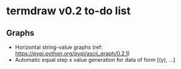 termdraw v0.2 to-do list
========================

Graphs
------
+ Horizontal string-value graphs (ref:
  https://pypi.python.org/pypi/ascii_graph/0.2.1)
+ Automatic equal step x value generation for data of form [(y), ...]
